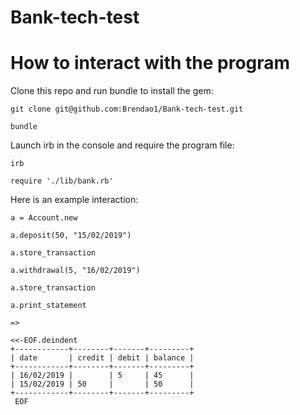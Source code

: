 # Bank-tech-test

# How to interact with the program

Clone this repo and run bundle to install the gem: 

```
git clone git@github.com:Brendao1/Bank-tech-test.git

bundle
```
Launch irb in the console and require the program file:
```
irb

require './lib/bank.rb'
```
Here is an example interaction:

```
a = Account.new

a.deposit(50, "15/02/2019")

a.store_transaction

a.withdrawal(5, "16/02/2019")

a.store_transaction

a.print_statement

=>
```
```
<<-EOF.deindent
+------------+--------+-------+---------+
| date       | credit | debit | balance |
+------------+--------+-------+---------+
| 16/02/2019 |        | 5     | 45      |
| 15/02/2019 | 50     |       | 50      |
+------------+--------+-------+---------+
 EOF
```

